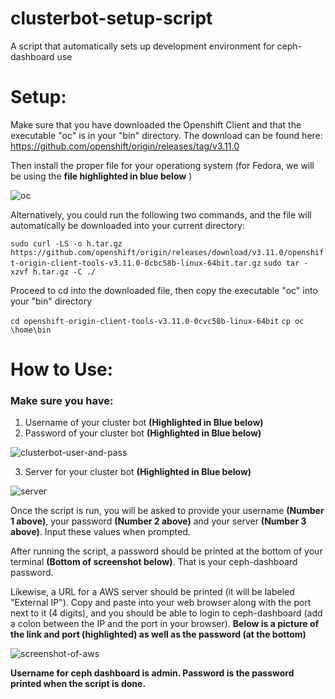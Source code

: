 # clusterbot-setup-script
A script that automatically sets up development environment for ceph-dashboard use

# Setup:

Make sure that you have downloaded the Openshift Client and that the executable "oc" is in your "bin" directory. The download can be found here: https://github.com/openshift/origin/releases/tag/v3.11.0

Then install the proper file for your operationg system (for Fedora, we will be using the **file highlighted in blue below** )

![oc](https://user-images.githubusercontent.com/36835422/58800817-e2700b00-85d6-11e9-9557-42115e9a38df.png)

Alternatively, you could run the following two commands, and the file will automatically be downloaded into your current directory:

`sudo curl -LS -o h.tar.gz https://github.com/openshift/origin/releases/download/v3.11.0/openshift-origin-client-tools-v3.11.0-0cbc58b-linux-64bit.tar.gz`
`sudo tar -xzvf h.tar.gz -C ./`

Proceed to cd into the downloaded file, then copy the executable "oc" into your "bin" directory

`cd openshift-origin-client-tools-v3.11.0-0cvc58b-linux-64bit`
`cp oc \home\bin`

# How to Use:

### Make sure you have:
1. Username of your cluster bot **(Highlighted in Blue below)**
2. Password of your cluster bot **(Highlighted in Blue below)**

![clusterbot-user-and-pass](https://user-images.githubusercontent.com/36835422/58724848-a2791000-83ab-11e9-9e3f-4a5f00348431.png)

3. Server for your cluster bot **(Highlighted in Blue below)**


![server](https://user-images.githubusercontent.com/36835422/58724857-a7d65a80-83ab-11e9-8cc7-dccd36b74d6f.png)


Once the script is run, you will be asked to provide your username **(Number 1 above)**, your password **(Number 2 above)** and your server **(Number 3 above)**. Input these values when prompted.


After running the script, a password should be printed at the bottom of your terminal **(Bottom of screenshot below)**. That is your ceph-dashboard password.

Likewise, a URL for a AWS server should be printed (it will be labeled "External IP"). Copy and paste into your web browser along with the port next to it (4 digits), and you should be able to login to ceph-dashboard (add a colon between the IP and the port in your browser). **Below is a picture of the link and port (highlighted) as well as the password (at the bottom)**

![screenshot-of-aws](https://user-images.githubusercontent.com/36835422/58724582-04854580-83ab-11e9-99b4-bf95aec53db9.png)

**Username for ceph dashboard is admin.
Password is the password printed when the script is done.**


